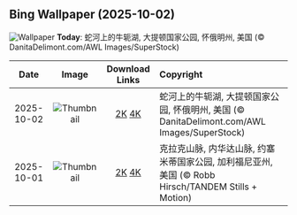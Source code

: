 ## Bing Wallpaper (2025-10-02)

![Wallpaper](https://cn.bing.com/th?id=OHR.OxbowBend_ZH-CN7211791969_UHD.jpg&w=1024) **Today**: 蛇河上的牛轭湖, 大提顿国家公园, 怀俄明州, 美国 (© DanitaDelimont.com/AWL Images/SuperStock)

|    Date    |                                             Image                                             |                                                                                 Download Links                                                                                  | Copyright                                                                                            |
| :--------: | :-------------------------------------------------------------------------------------------: | :-----------------------------------------------------------------------------------------------------------------------------------------------------------------------------: | :--------------------------------------------------------------------------------------------------- |
| 2025-10-02 |   ![Thumbnail](https://cn.bing.com/th?id=OHR.OxbowBend_ZH-CN7211791969_UHD.jpg&w=384&h=216)   |     [2K](https://cn.bing.com/th?id=OHR.OxbowBend_ZH-CN7211791969_UHD.jpg&w=2560&h=1440) [4K](https://cn.bing.com/th?id=OHR.OxbowBend_ZH-CN7211791969_UHD.jpg&w=3840&h=2160)     | 蛇河上的牛轭湖, 大提顿国家公园, 怀俄明州, 美国 (© DanitaDelimont.com/AWL Images/SuperStock)         |
| 2025-10-01 | ![Thumbnail](https://cn.bing.com/th?id=OHR.YosemiteClark_ZH-CN7179533292_UHD.jpg&w=384&h=216) | [2K](https://cn.bing.com/th?id=OHR.YosemiteClark_ZH-CN7179533292_UHD.jpg&w=2560&h=1440) [4K](https://cn.bing.com/th?id=OHR.YosemiteClark_ZH-CN7179533292_UHD.jpg&w=3840&h=2160) | 克拉克山脉, 内华达山脉, 约塞米蒂国家公园, 加利福尼亚州, 美国 (© Robb Hirsch/TANDEM Stills + Motion) |
